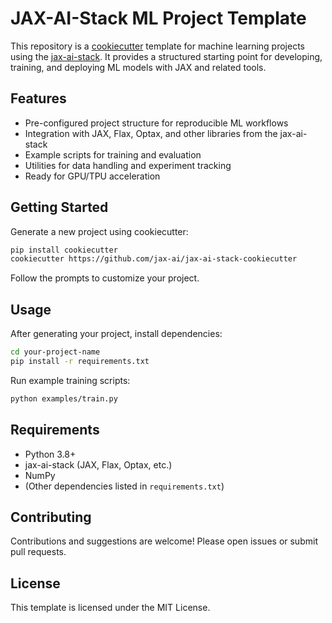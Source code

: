 # JAX-AI-Stack ML Project Template

This repository is a [cookiecutter](https://cookiecutter.readthedocs.io/) template for machine learning projects using the [jax-ai-stack](https://github.com/jax-ai/jax-ai-stack). It provides a structured starting point for developing, training, and deploying ML models with JAX and related tools.

## Features

- Pre-configured project structure for reproducible ML workflows
- Integration with JAX, Flax, Optax, and other libraries from the jax-ai-stack
- Example scripts for training and evaluation
- Utilities for data handling and experiment tracking
- Ready for GPU/TPU acceleration

## Getting Started

Generate a new project using cookiecutter:

```bash
pip install cookiecutter
cookiecutter https://github.com/jax-ai/jax-ai-stack-cookiecutter
```

Follow the prompts to customize your project.

## Usage

After generating your project, install dependencies:

```bash
cd your-project-name
pip install -r requirements.txt
```

Run example training scripts:

```bash
python examples/train.py
```

## Requirements

- Python 3.8+
- jax-ai-stack (JAX, Flax, Optax, etc.)
- NumPy
- (Other dependencies listed in `requirements.txt`)

## Contributing

Contributions and suggestions are welcome! Please open issues or submit pull requests.

## License

This template is licensed under the MIT License.
